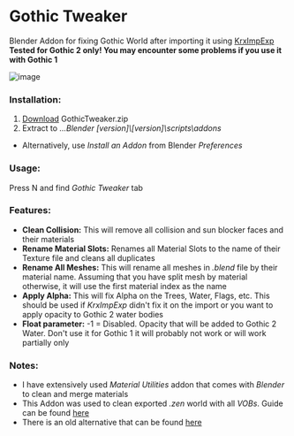 # Gothic Tweaker
Blender Addon for fixing Gothic World after importing it using [KrxImpExp](https://gitlab.com/Patrix9999/krximpexp)  
**Tested for Gothic 2 only! You may encounter some problems if you use it with Gothic 1**

![image](https://user-images.githubusercontent.com/34831419/222477330-d5cf2d72-bac5-438e-af0a-818558535d69.png)

### Installation:
1. [Download](https://github.com/Solessfir/GothicTweaker/releases/tag/3.4) GothicTweaker.zip
2. Extract to *...Blender [version]\\[version]\scripts\addons*
* Alternatively, use *Install an Addon* from Blender *Preferences*

### Usage:
Press N and find *Gothic Tweaker* tab

### Features:
* **Clean Collision:** This will remove all collision and sun blocker faces and their materials
* **Rename Material Slots:** Renames all Material Slots to the name of their Texture file and cleans all duplicates
* **Rename All Meshes:** This will rename all meshes in *.blend* file by their material name. Assuming that you have split mesh by material otherwise, it will use the first material index as the name
* **Apply Alpha:** This will fix Alpha on the Trees, Water, Flags, etc. This should be used if *KrxImpExp* didn't fix it on the import or you want to apply opacity to Gothic 2 water bodies
* **Float parameter:** -1 = Disabled. Opacity that will be added to Gothic 2 Water. Don't use it for Gothic 1 it will probably not work or will work partially only

### Notes:
* I have extensively used *Material Utilities* addon that comes with *Blender* to clean and merge materials
* This Addon was used to clean exported *.zen* world with all *VOBs*. Guide can be found [here](https://telegra.ph/How-to-export-all-VOBs-from-ZEN-02-26)
* There is an old alternative that can be found [here](https://forum.worldofplayers.de/forum/threads/1492323-Blender-Script-Gothic-MaT-Blender)
